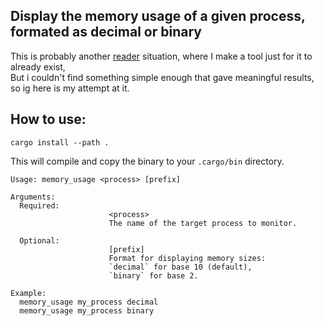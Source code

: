 ## Display the memory usage of a given process, formated as decimal or binary

This is probably another [reader](https://github.com/Bowarc/reader) situation, where I make a tool just for it to already exist,  
But i couldn't find something simple enough that gave meaningful results, so ig here is my attempt at it.  

## How to use:
```console
cargo install --path .
```
This will compile and copy the binary to your `.cargo/bin` directory.  

```
Usage: memory_usage <process> [prefix]

Arguments:
  Required:            
                      <process>
                      The name of the target process to monitor.

  Optional:            
                      [prefix]
                      Format for displaying memory sizes:
                      `decimal` for base 10 (default),
                      `binary` for base 2.

Example:
  memory_usage my_process decimal
  memory_usage my_process binary
```

